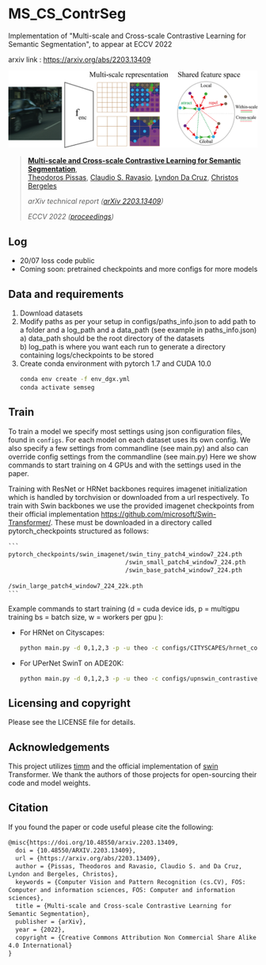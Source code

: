 # MS_CS_ContrSeg
Implementation of "Multi-scale and Cross-scale Contrastive Learning for Semantic Segmentation", to appear at ECCV 2022

arxiv link : https://arxiv.org/abs/2203.13409
<!-- ![fig](misc/figs/fig1.PNG ) -->

![fig](misc/figs/fig1-01-01.png)

> [**Multi-scale and Cross-scale Contrastive Learning for Semantic Segmentation**](https://arxiv.org/abs/2203.13409),            
> [Theodoros Pissas](https://rvim.online/author/theodoros-pissas/), [Claudio S. Ravasio](https://rvim.online/author/claudio-ravasio/), [Lyndon Da Cruz](), [Christos Bergeles](https://rvim.online/author/christos-bergeles/)  <br>
>
> *arXiv technical report ([arXiv 2203.13409](https://arxiv.org/abs/2203.13409))*
>
> *ECCV 2022 ([proceedings]())*

## Log
- 20/07 loss code public
- Coming soon: pretrained checkpoints and more configs for more models 


## Data and requirements
1) Download  datasets 
2) Modify paths as per your setup in configs/paths_info.json to add path to a folder and a log_path and a data_path (see example in paths_info.json)
  <br> a) data_path should be the root directory of the datasets
  <br> b) log_path is where you want each run to generate a directory containing logs/checkpoints to be stored 
3) Create conda environment with pytorch 1.7 and CUDA 10.0
    ```bash
    conda env create -f env_dgx.yml 
    conda activate semseg
    ```

## Train
To train a model we specify most settings using json configuration files, found in ```configs```.
For each model on each dataset uses its own config. We also specify a few settings from commandline (see main.py) 
and also can override config settings from the commandline (see main.py)
Here we show commands to start training on 4 GPUs and with the settings used in the paper. 

Training with ResNet or HRNet backbones requires imagenet initialization which is handled by torchvision or downloaded from a url respectively.
To train with Swin backbones we use the provided imagenet checkpoints from their official implementation https://github.com/microsoft/Swin-Transformer/.
These must be downloaded in a directory called pytorch_checkpoints structured as follows:
   
    ```
    pytorch_checkpoints/swin_imagenet/swin_tiny_patch4_window7_224.pth
                                     /swin_small_patch4_window7_224.pth
                                     /swin_base_patch4_window7_224.pth
                                     /swin_large_patch4_window7_224_22k.pth
    ```
Example commands to start training (d = cuda device ids, p = multigpu training bs = batch size, w = workers per gpu ): 
- For HRNet on Cityscapes:
    ```bash
    python main.py -d 0,1,2,3 -p -u theo -c configs/CITYSCAPES/hrnet_contrastive_CTS.json -bs 12 -w 3
    ```
- For UPerNet SwinT on ADE20K:
    ```bash
    python main.py -d 0,1,2,3 -p -u theo -c configs/upnswin_contrastive_ADE20K.json  -bs 16 -w 4
    ```

[//]: # (## Run a pretrained model)

[//]: # (- Example of how to run inference with pretrained model:)

[//]: # (    ```bash)

[//]: # (    python main.py -d 0 -u theo -c configs/ADE20K/upnswin_contrastive_ADE20K.json -bs 1 -w 4 -m inference -cpt 20220303_230257_e1__upn_alignFalse_projFpn_swinT_sbn_DCms_cs_epochs127_bs16 -so)

[//]: # (    ```)

## Licensing and copyright 

Please see the LICENSE file for details.

## Acknowledgements

This project utilizes [timm] and the official implementation of [swin] Transformer. 
We thank the authors of those projects for open-sourcing their code and model weights.

[timm]: https://github.com/rwightman/pytorch-image-models

[swin]: https://github.com/microsoft/Swin-Transformer/

## Citation
If you found the paper or code useful please cite the following:

```
@misc{https://doi.org/10.48550/arxiv.2203.13409,
  doi = {10.48550/ARXIV.2203.13409},
  url = {https://arxiv.org/abs/2203.13409},
  author = {Pissas, Theodoros and Ravasio, Claudio S. and Da Cruz, Lyndon and Bergeles, Christos},
  keywords = {Computer Vision and Pattern Recognition (cs.CV), FOS: Computer and information sciences, FOS: Computer and information sciences},
  title = {Multi-scale and Cross-scale Contrastive Learning for Semantic Segmentation},
  publisher = {arXiv},
  year = {2022},
  copyright = {Creative Commons Attribution Non Commercial Share Alike 4.0 International}
}
```
